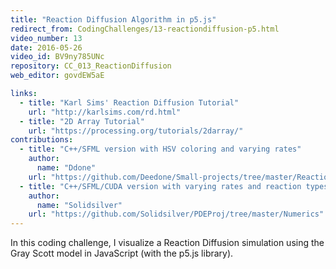 ```yaml
---
title: "Reaction Diffusion Algorithm in p5.js"
redirect_from: CodingChallenges/13-reactiondiffusion-p5.html
video_number: 13
date: 2016-05-26
video_id: BV9ny785UNc
repository: CC_013_ReactionDiffusion
web_editor: govdEW5aE

links:
  - title: "Karl Sims' Reaction Diffusion Tutorial"
    url: "http://karlsims.com/rd.html"
  - title: "2D Array Tutorial"
    url: "https://processing.org/tutorials/2darray/"
contributions:
  - title: "C++/SFML version with HSV coloring and varying rates"
    author:
      name: "Ddone"
    url: "https://github.com/Deedone/Small-projects/tree/master/Reaction-diffusion"
  - title: "C++/SFML/CUDA version with varying rates and reaction types"
    author:
      name: "Solidsilver"
    url: "https://github.com/Solidsilver/PDEProj/tree/master/Numerics"
---
```


In this coding challenge, I visualize a Reaction Diffusion simulation using the Gray Scott model in JavaScript (with the p5.js library).
